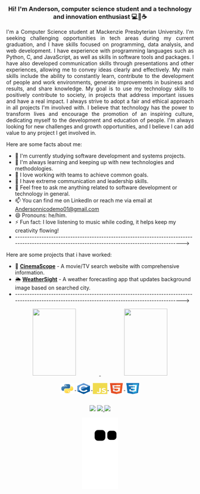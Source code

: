 ### <p align="center">Hi! I'm Anderson, computer science student and a technology and innovation enthusiast 💻🚀☕</p>

<p align="justify">I'm a Computer Science student at Mackenzie Presbyterian University. I'm seeking challenging opportunities in tech areas during my current graduation, and I have skills focused on programming, data analysis, and web development. I have experience with programming languages such as Python, C, and JavaScript, as well as skills in software tools and packages. I have also developed communication skills through presentations and other experiences, allowing me to convey ideas clearly and effectively. My main skills include the ability to constantly learn, contribute to the development of people and work environments, generate improvements in business and results, and share knowledge. My goal is to use my technology skills to positively contribute to society, in projects that address important issues and have a real impact. I always strive to adopt a fair and ethical approach in all projects I'm involved with. I believe that technology has the power to transform lives and encourage the promotion of an inspiring culture, dedicating myself to the development and education of people. I'm always looking for new challenges and growth opportunities, and I believe I can add value to any project I get involved in.</p>

Here are some facts about me:

- 🔭 I'm currently studying software development and systems projects.
- 🌱 I'm always learning and keeping up with new technologies and methodologies.
- 👯 I love working with teams to achieve common goals.
- 🤔 I have extreme communication and leadership skills.
- 💬 Feel free to ask me anything related to software development or technology in general.
- 📫 You can find me on LinkedIn or reach me via email at Andersonnicodemo01@gmail.com
- 😄 Pronouns: he/him.
- ⚡ Fun fact: I love listening to music while coding, it helps keep my creativity flowing!
-  ------------------------------------------------------------------------------------------------------------------------------------------------>

Here are some projects that i have worked:
- 🎥 [**CinemaScope**](https://andernicod.github.io/CinemaScope/CinemaScope.html) - A movie/TV search website with comprehensive information.
- 🌦️ [**WeatherSight**](https://andernicod.github.io/WeatherSight/WeatherSight.html) - A weather forecasting app that updates background image based on searched city.
-  ------------------------------------------------------------------------------------------------------------------------------------------------>
<div align="center">
  <a href="https://github.com/Andernicod">
  <img style="object-fit: cover;" height="180em" width="48%" src="https://github-readme-stats.vercel.app/api?username=Andernicod&show_icons=true&theme=tokyonight&include_all_commits=true&count_private=true"/>
  <img style="object-fit: cover;" height="180em" width="48%" src="https://github-readme-stats.vercel.app/api/top-langs/?username=Andernicod&layout=compact&langs_count=7&theme=tokyonight"/>
</div>

<div align="center" style="display: inline_block"><br>
  <img align="center" alt="Anderson-Python" height="30" width="40" src="https://raw.githubusercontent.com/devicons/devicon/master/icons/python/python-original.svg">
  <img align="center" alt="Anderson-C" height="30" width="40" src="https://raw.githubusercontent.com/devicons/devicon/master/icons/c/c-original.svg">
  <img align="center" alt="Anderson-Js" height="30" width="40" src="https://raw.githubusercontent.com/devicons/devicon/master/icons/javascript/javascript-plain.svg">
  <img align="center" alt="Anderson-HTML" height="30" width="40" src="https://raw.githubusercontent.com/devicons/devicon/master/icons/html5/html5-original.svg">
  <img align="center" alt="Anderson-CSS" height="30" width="40" src="https://raw.githubusercontent.com/devicons/devicon/master/icons/css3/css3-original.svg">
</div>
  
  ##
 
<div align="center" style="display: inline_block">
  <a href="https://www.linkedin.com/in/andersonnicodemo/" target="_blank"><img src="https://img.shields.io/badge/-LinkedIn-%230077B5?style=for-the-badge&logo=linkedin&logoColor=white" target="_blank"></a>
  <a href = "mailto:Andersonnicodemo01@gmail.com"><img src="https://img.shields.io/badge/-Gmail-%23333?style=for-the-badge&logo=gmail&logoColor=white" target="_blank"  </a>
  <a href="https://www.instagram.com/andernicod/" target="_blank"><img src="https://img.shields.io/badge/-Instagram-%23E4405F?style=for-the-badge&logo=instagram&logoColor=white" target="_blank"></a>
      
  ![snake gif](https://github.com/Andernicod/Andernicod/blob/output/github-contribution-grid-snake.svg)
      
</div>
